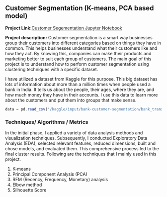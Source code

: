 ## Customer Segmentation (K-means, PCA based model)

**Project Link:**<a href="https://github.com/dilruu89/Kaggle/blob/main/01-customer-segmentation-bank-transactions.ipynb" target="_blank">Customer Segementation Jupyter Notebook</a>

**Project description:** Customer segmentation is a smart way businesses group their customers into different categories based on things they have in common. This helps businesses understand what their customers like and how they act. By knowing this, companies can make their products and marketing better to suit each group of customers. The main goal of this project is to understand how to perform customer segmentation using clustering techniques with a specific dataset. 
  
  I have utilized a dataset from Kaggle for this purpose. This big dataset has lots of information about more than a million times when people used a bank in India. It tells us about the people, their ages, where they are, and how much money they have in their accounts. I use this data to learn more about the customers and put them into groups that make sense. 

```javascript
data = pd.read_csv('/kaggle/input/bank-customer-segmentation/bank_transactions.csv')

```

### Techniques/ Algorithms / Metrics

In the initial phase, I applied a variety of data analysis methods and visualization techniques. Subsequently, I conducted Exploratory Data Analysis (EDA), selected relevant features, reduced dimensions, built and chose models, and evaluated them. This comprehensive process led to the final cluster results. Following are the techniques that I mainly used in this project.

1. K-means
2. Principal Component Analysis (PCA)
3. RFM (Recency, Frequency, Monetary) analysis
4. Elbow method
5. Silhouette Score 




